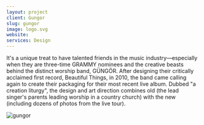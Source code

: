 ```yaml
---
layout: project
client: Gungor
slug: gungor
image: logo.svg 
website: 
services: Design
---
```


It's a unique treat to have talented friends in the music industry—especially when they are three-time GRAMMY nominees and the creative beasts behind the distinct worship band, GÜNGÖR. After designing their critically acclaimed first record, Beautiful Things, in 2010, the band came calling again to create their packaging for their most recent live album. Dubbed "a creation liturgy", the design and art direction combines old (the lead singer's parents leading worship in a country church) with the new (including dozens of photos from the live tour).

![gungor](/images/client-assets/{{page.slug}}/01.jpg)